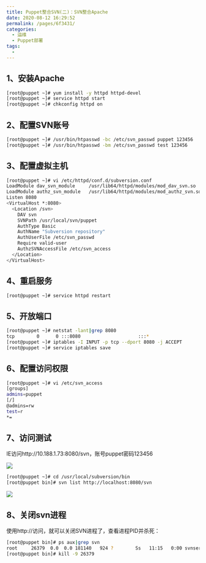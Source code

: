 ```yaml
---
title: Puppet整合SVN(二)：SVN整合Apache
date: 2020-08-12 16:29:52
permalink: /pages/6f3431/
categories: 
  - 运维
  - Puppet部署
tags: 
  - 
---
```

## 1、安装Apache

```bash
[root@puppet ~]# yum install -y httpd httpd-devel
[root@puppet ~]# service httpd start
[root@puppet ~]# chkconfig httpd on
```

<!-- more -->

## 2、配置SVN账号

```bash
[root@puppet ~]# /usr/bin/htpasswd -bc /etc/svn_passwd puppet 123456   #首次添加账号
[root@puppet ~]# /usr/bin/htpasswd -bm /etc/svn_passwd test 123456     #再次添加账号
```



## 3、配置虚拟主机

```bash
[root@puppet ~]# vi /etc/httpd/conf.d/subversion.conf
LoadModule dav_svn_module     /usr/lib64/httpd/modules/mod_dav_svn.so 
LoadModule authz_svn_module   /usr/lib64/httpd/modules/mod_authz_svn.so 
Listen 8080 
<VirtualHost *:8080> 
  <Location /svn> 
    DAV svn 
    SVNPath /usr/local/svn/puppet 
    AuthType Basic 
    AuthName "Subversion repository" 
    AuthUserFile /etc/svn_passwd 
    Require valid-user 
    AuthzSVNAccessFile /etc/svn_access 
  </Location> 
</VirtualHost>
```



## 4、重启服务

```bash
[root@puppet ~]# service httpd restart
```



## 5、开放端口

```bash
[root@puppet ~]# netstat -lant|grep 8080
tcp        0      0 :::8080                     :::*                        LISTEN 
[root@puppet ~]# iptables -I INPUT -p tcp --dport 8080 -j ACCEPT
[root@puppet ~]# service iptables save
```



## 6、配置访问权限

```bash
[root@puppet ~]# vi /etc/svn_access
[groups]
admins=puppet 
[/] 
@admins=rw 
test=r
*=
```



## 7、访问测试

  IE访问http://10.188.1.73:8080/svn，账号puppet密码123456

![](https://s3.51cto.com/wyfs02/M02/53/2F/wKioL1Rldi3C9n-OAACZydyjGck735.jpg)

```bash
[root@puppet ~]# cd /usr/local/subversion/bin
[root@puppet bin]# svn list http://localhost:8080/svn
```


![](https://s3.51cto.com/wyfs02/M00/53/2F/wKioL1Rldjui7pUEAAB_1bpdfA4601.jpg)

## 8、关闭svn进程

  使用http://访问，就可以关闭SVN进程了，查看进程PID并杀死：

```bash
[root@puppet bin]# ps aux|grep svn
root     26379  0.0  0.0 181140   924 ?        Ss   11:15   0:00 svnserve -d -r /usr/local/svn/puppet/
[root@puppet bin]# kill -9 26379
```


